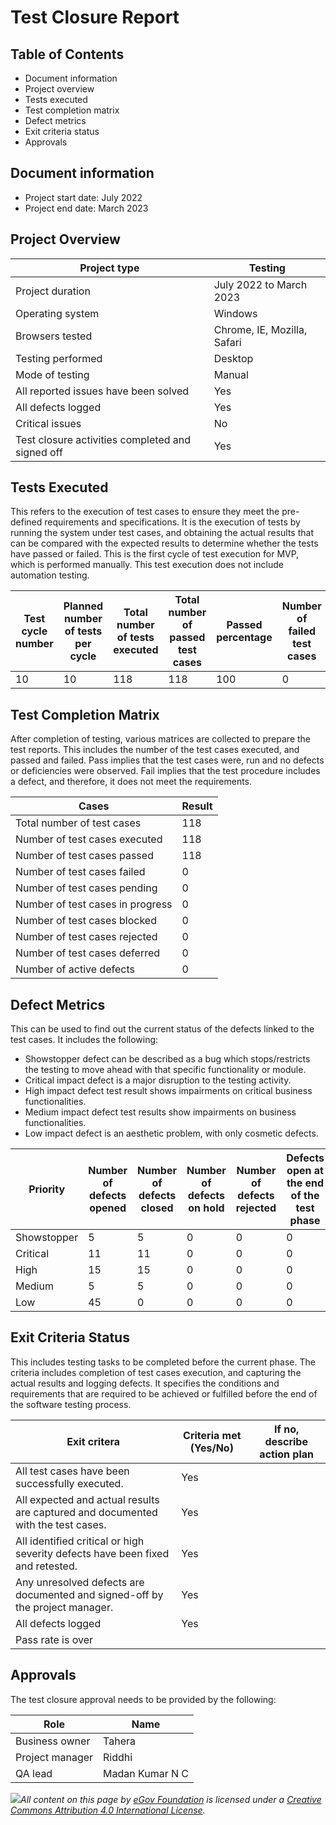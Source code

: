 # Test Closure Report

## Table of Contents

* Document information&#x20;
* Project overview&#x20;
* Tests executed&#x20;
* Test completion matrix
* Defect metrics&#x20;
* Exit criteria status&#x20;
* Approvals

## Document information

* Project start date: July 2022&#x20;
* Project end date: March 2023

## Project Overview

| Project type                                     | Testing                     |
| ------------------------------------------------ | --------------------------- |
| Project duration                                 | July 2022 to March 2023     |
| Operating system                                 | Windows                     |
| Browsers tested                                  | Chrome, IE, Mozilla, Safari |
| Testing performed                                | Desktop                     |
| Mode of testing                                  | Manual                      |
| All reported issues have been solved             | Yes                         |
| All defects logged                               | Yes                         |
| Critical issues                                  | No                          |
| Test closure activities completed and signed off | Yes                         |

## Tests Executed

This refers to the execution of test cases to ensure they meet the pre-defined requirements and specifications. It is the execution of tests by running the system under test cases, and obtaining the actual results that can be compared with the expected results to determine whether the tests have passed or failed. This is the first cycle of test execution for MVP, which is performed manually. This test execution does not include automation testing.

| Test cycle number | Planned number of tests per cycle | Total number of tests executed | Total number of passed test cases | Passed percentage | Number of failed test cases | Failure percentage |
| ----------------- | --------------------------------- | ------------------------------ | --------------------------------- | ----------------- | --------------------------- | ------------------ |
| 10                | 10                                | 118                            | 118                               | 100               | 0                           | 0                  |

## Test Completion Matrix

After completion of testing, various matrices are collected to prepare the test reports. This includes the number of the test cases executed, and passed and failed. Pass implies that the test cases were, run and no defects or deficiencies were observed. Fail implies that the test procedure includes a defect, and therefore, it does not meet the requirements.

| Cases                            | Result |
| -------------------------------- | ------ |
| Total number of test cases       | 118    |
| Number of test cases executed    | 118    |
| Number of test cases passed      | 118    |
| Number of test cases failed      | 0      |
| Number of test cases pending     | 0      |
| Number of test cases in progress | 0      |
| Number of test cases blocked     | 0      |
| Number of test cases rejected    | 0      |
| Number of test cases deferred    | 0      |
| Number of active defects         | 0      |

## Defect Metrics

This can be used to find out the current status of the defects linked to the test cases. It includes the following:

* Showstopper defect can be described as a bug which stops/restricts the testing to move ahead with that specific functionality or module.
* Critical impact defect is a major disruption to the testing activity.
* High impact defect test result shows impairments on critical business functionalities.
* Medium impact defect test results show impairments on business functionalities.
* Low impact defect is an aesthetic problem, with only cosmetic defects.

| Priority    | Number of defects opened | Number of defects closed | Number of defects on hold | Number of defects rejected | Defects open at the end of the test phase |
| ----------- | ------------------------ | ------------------------ | ------------------------- | -------------------------- | ----------------------------------------- |
| Showstopper | 5                        | 5                        | 0                         | 0                          | 0                                         |
| Critical    | 11                       | 11                       | 0                         | 0                          | 0                                         |
| High        | 15                       | 15                       | 0                         | 0                          | 0                                         |
| Medium      | 5                        | 5                        | 0                         | 0                          | 0                                         |
| Low         | 45                       | 0                        | 0                         | 0                          | 0                                         |

## &#x20;Exit Criteria Status

This includes testing tasks to be completed before the current phase. The criteria includes completion of test cases execution, and capturing the actual results and logging defects. It specifies the conditions and requirements that are required to be achieved or fulfilled before the end of the software testing process.

| Exit critera                                                                     | Criteria met (Yes/No) | If no, describe action plan |
| -------------------------------------------------------------------------------- | --------------------- | --------------------------- |
| All test cases have been successfully executed.                                  | Yes                   |                             |
| All expected and actual results are captured and documented with the test cases. | Yes                   |                             |
| All identified critical or high severity defects have been fixed and retested.   | Yes                   |                             |
| Any unresolved defects are documented and signed-off by the project manager.     | Yes                   |                             |
| All defects logged                                                               | Yes                   |                             |
| Pass rate is over                                                                |                       |                             |

## Approvals

The test closure approval needs to be provided by the following:

| Role             | Name            |
| ---------------- | --------------- |
| Business owner   | Tahera          |
| Project manager  | Riddhi          |
| QA lead          | Madan Kumar N C |



[![](https://i.creativecommons.org/l/by/4.0/80x15.png)​](http://creativecommons.org/licenses/by/4.0/)_All content on this page by_ [_eGov Foundation_](https://egov.org.in/) _is licensed under a_ [_Creative Commons Attribution 4.0 International License_](http://creativecommons.org/licenses/by/4.0/)_._
